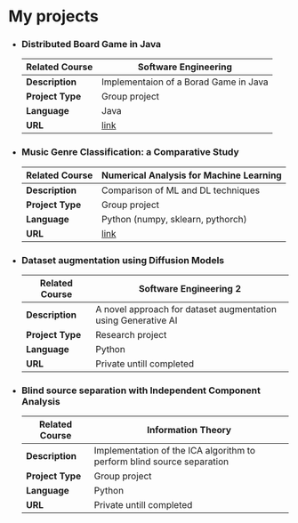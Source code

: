 # My projects

- ### Distributed Board Game in Java
    | **Related Course**  | Software Engineering                          |
  | ------------------- | -------------------------------------------------------- |
  | **Description**     | Implementaion of a Borad Game in Java |
  | **Project Type**    | Group project                            |
  | **Language**        | Java                                               |
  | **URL**             | [link](https://github.com/gabricarm/IS23-AM08)     |



- ### Music Genre Classification: a Comparative Study
    | **Related Course**  | Numerical Analysis for Machine Learning                         |
  | ------------------- | -------------------------------------------------------- |
  | **Description**     | Comparison of ML and DL techniques |
  | **Project Type**    | Group project                            |
  | **Language**        | Python (numpy, sklearn, pythorch)                                           |
  | **URL**             | [link](https://github.com/gabricarr/Naml-project)     |



- ### Dataset augmentation using Diffusion Models
    | **Related Course**  | Software Engineering 2                        |
  | ------------------- | -------------------------------------------------------- |
  | **Description**     | A novel approach for dataset augmentation using Generative AI  |
  | **Project Type**    | Research project                            |
  | **Language**        | Python                                            |
  | **URL**             | Private untill completed    |



- ### Blind source separation with Independent Component Analysis 
    | **Related Course**  | Information Theory                        |
  | ------------------- | -------------------------------------------------------- |
  | **Description**     | Implementation of the ICA algorithm to perform blind source separation |
  | **Project Type**    | Group project                            |
  | **Language**        | Python                                            |
  | **URL**             | Private untill completed    |


  
